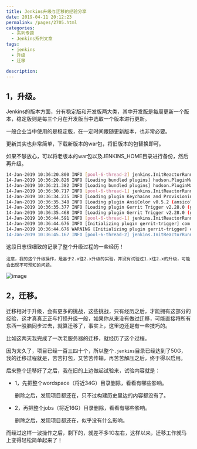 ```yaml
---
title: Jenkins升级与迁移的经验分享
date: 2019-04-11 20:12:23
permalink: /pages/2705.html
categories: 
  - 系列专题
  - Jenkins系列文章
tags: 
  - jenkins
  - 升级
  - 迁移

description: 
---
```


## 1，升级。

Jenkins的版本方面，分有稳定版和开发版两大类，其中开发版是每周更新一个版本，稳定版则是每三个月在开发版当中选取一个版本进行更新。

一般企业当中使用的是稳定版，在一定时间跟随更新版本，也非常必要。

更新其实也非常简单，下载新版本的war包，将旧版本的包替换即可。

如果不够放心，可以将老版本的war包以及JENKINS_HOME目录进行备份，然后再升级。

```sh
14-Jan-2019 10:36:20.800 INFO [pool-6-thread-2] jenkins.InitReactorRunner$1.onAttained Started initialization
14-Jan-2019 10:36:20.826 INFO [Loading bundled plugins] hudson.PluginManager.loadDetachedPlugins Upgrading Jenkins. The last running version was 2.100. This Jenkins is version 2.157.
14-Jan-2019 10:36:21.382 INFO [Loading bundled plugins] hudson.PluginManager.loadDetachedPlugins Upgraded Jenkins from version 2.100 to version 2.157. Loaded detached plugins (and dependencies): [jdk-tool.hpi]
14-Jan-2019 10:36:30.717 INFO [pool-6-thread-1] jenkins.InitReactorRunner$1.onAttained Listed all plugins
14-Jan-2019 10:36:34.235 INFO [Loading plugin Keychains and Provisioning Profiles Management v1.0.0 (kpp-management-plugin)] com.sic.plugins.kpp.KPPPlugin.start starting kpp plugin
14-Jan-2019 10:36:35.348 INFO [Loading plugin AnsiColor v0.5.2 (ansicolor)] hudson.plugins.ansicolor.PluginImpl.start AnsiColor: eliminating boring output (https://github.com/jenkinsci/ansicolor-plugin)
14-Jan-2019 10:36:35.377 INFO [Loading plugin Gerrit Trigger v2.28.0 (gerrit-trigger)] com.sonyericsson.hudson.plugins.gerrit.trigger.PluginImpl.start Starting Gerrit-Trigger Plugin
14-Jan-2019 10:36:35.468 INFO [Loading plugin Gerrit Trigger v2.28.0 (gerrit-trigger)] com.sonymobile.tools.gerrit.gerritevents.GerritSendCommandQueue.startQueue SendQueue started! Current pool size: 1
14-Jan-2019 10:36:44.591 INFO [pool-6-thread-1] jenkins.InitReactorRunner$1.onAttained Prepared all plugins
14-Jan-2019 10:36:44.676 INFO [Initializing plugin gerrit-trigger] com.sonyericsson.hudson.plugins.gerrit.trigger.replication.ReplicationCache.initialize initialized replication cache with expiration in MINUTES: 360
14-Jan-2019 10:36:44.676 WARNING [Initializing plugin gerrit-trigger] com.sonyericsson.hudson.plugins.gerrit.trigger.replication.ReplicationQueueTaskDispatcher.<init> No GerritHandler was specified, won't register as event listener, so no function.
14-Jan-2019 10:36:45.167 INFO [pool-6-thread-2] jenkins.InitReactorRunner$1.onAttained Started all plugins
```

这段日志很细致的记录了整个升级过程的一些经历！

`注意，我的这个升级操作，是基于2.x往2.x升级的实验，并没有试验过1.x往2.x的升级，可能会出现不可预知的问题。`

![image](http://t.eryajf.net/imgs/2021/09/c14d7b151fa34bcc.jpg)

## 2，迁移。

迁移相对于升级，会有更多的挑战，这些挑战，只有经历之后，才能拥有这部分的经验，这才真真正正与打怪升级一般，如果你从来没有做过迁移，可能直接将所有东西一股脑同步过去，就算迁移了，事实上，这里边还是有一些技巧的。

比如这两天我完成了一次老服务器的迁移，就经历了这个过程。

因为太久了，项目已经一百三四十个，所以整个`.jenkins`目录已经达到了50G，我的迁移过程就是，苦苦打包，又苦苦传输，再苦苦解压之后，终于得以启用。

后来整个迁移好了之后，我在旧的上边做起试验来，试验内容就是：

- 1，先把整个wordspace（将近34G）目录删除，看看有哪些影响。

  删除之后，发现项目都还在，只不过构建历史里边的内容都没有了。

- 2，再把整个jobs（将近16G）目录删除，看看有哪些影响。

  删除之后，发现项目都还在，似乎没有什么影响。

而经过这样一波操作之后，剩下的，就差不多1G左右，这样以来，迁移工作就马上变得轻松简单起来了！
